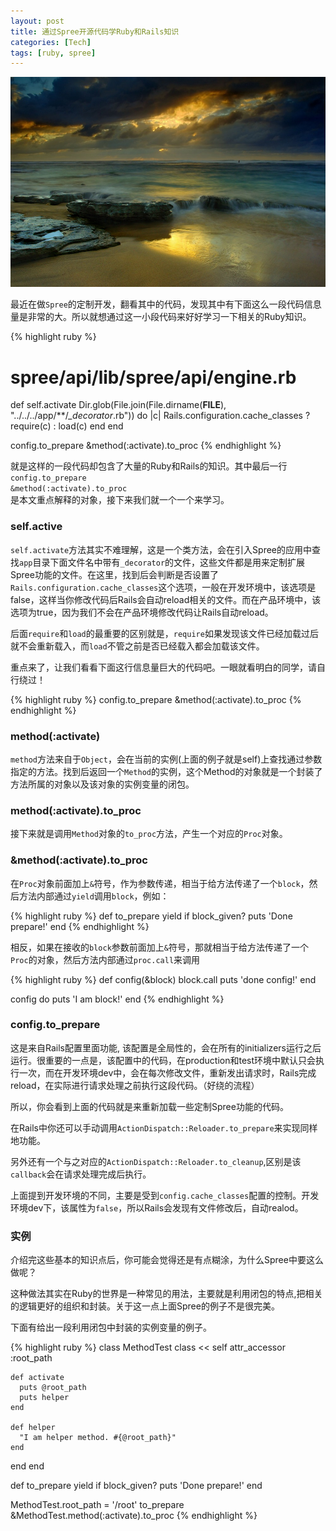 ```yaml
---
layout: post
title: 通过Spree开源代码学Ruby和Rails知识
categories: [Tech]
tags: [ruby, spree]
---
```


![](/images/Bing_708.JPG)

最近在做`Spree`的定制开发，翻看其中的代码，发现其中有下面这么一段代码信息量是非常的大。所以就想通过这一小段代码来好好学习一下相关的Ruby知识。

{% highlight ruby %}
# spree/api/lib/spree/api/engine.rb

def self.activate
  Dir.glob(File.join(File.dirname(__FILE__), "../../../app/**/*_decorator*.rb")) do |c|
    Rails.configuration.cache_classes ? require(c) : load(c)
  end
end

config.to_prepare &method(:activate).to_proc
{% endhighlight %}

就是这样的一段代码却包含了大量的Ruby和Rails的知识。其中最后一行<code>config.to_prepare &method(:activate).to_proc </code>是本文重点解释的对象，接下来我们就一个一个来学习。

### self.active

`self.activate`方法其实不难理解，这是一个类方法，会在引入Spree的应用中查找`app`目录下面文件名中带有`_decorator`的文件，这些文件都是用来定制扩展Spree功能的文件。在这里，找到后会判断是否设置了`Rails.configuration.cache_classes`这个选项，一般在开发环境中，该选项是false，这样当你修改代码后Rails会自动reload相关的文件。而在产品环境中，该选项为true，因为我们不会在产品环境修改代码让Rails自动reload。

后面`require`和`load`的最重要的区别就是，`require`如果发现该文件已经加载过后就不会重新载入，而`load`不管之前是否已经载入都会加载该文件。

重点来了，让我们看看下面这行信息量巨大的代码吧。一眼就看明白的同学，请自行绕过！

{% highlight ruby %}
config.to_prepare &method(:activate).to_proc
{% endhighlight %}

### method(:activate)
`method`方法来自于`Object`，会在当前的实例(上面的例子就是self)上查找通过参数指定的方法。找到后返回一个`Method`的实例，这个Method的对象就是一个封装了方法所属的对象以及该对象的实例变量的闭包。

### method(:activate).to_proc
接下来就是调用`Method`对象的`to_proc`方法，产生一个对应的`Proc`对象。

### &method(:activate).to_proc
在`Proc`对象前面加上`&`符号，作为参数传递，相当于给方法传递了一个`block`，然后方法内部通过`yield`调用`block`，例如：

{% highlight ruby %}
def to_prepare
  yield if block_given?
  puts 'Done prepare!'
end
{% endhighlight %}

相反，如果在接收的`block`参数前面加上`&`符号，那就相当于给方法传递了一个`Proc`的对象，然后方法内部通过`proc.call`来调用

{% highlight ruby %}
def config(&block)
  block.call
  puts 'done config!'
end

config do
  puts 'I am block!'
end
{% endhighlight %}

### config.to_prepare
这是来自Rails配置里面功能, 该配置是全局性的，会在所有的initializers运行之后运行。很重要的一点是，该配置中的代码，在production和test环境中默认只会执行一次，而在开发环境dev中，会在每次修改文件，重新发出请求时，Rails完成reload，在实际进行请求处理之前执行这段代码。（好绕的流程）

所以，你会看到上面的代码就是来重新加载一些定制Spree功能的代码。

在Rails中你还可以手动调用`ActionDispatch::Reloader.to_prepare`来实现同样地功能。

另外还有一个与之对应的`ActionDispatch::Reloader.to_cleanup`,区别是该`callback`会在请求处理完成后执行。

上面提到开发环境的不同，主要是受到`config.cache_classes`配置的控制。开发环境dev下，该属性为`false`，所以Rails会发现有文件修改后，自动realod。

### 实例

介绍完这些基本的知识点后，你可能会觉得还是有点糊涂，为什么Spree中要这么做呢？

这种做法其实在Ruby的世界是一种常见的用法，主要就是利用闭包的特点,把相关的逻辑更好的组织和封装。关于这一点上面Spree的例子不是很完美。

下面有给出一段利用闭包中封装的实例变量的例子。

{% highlight ruby %}
class MethodTest
  class << self
    attr_accessor :root_path

    def activate
      puts @root_path
      puts helper
    end

    def helper
      "I am helper method. #{@root_path}"
    end
  end
end


def to_prepare
  yield if block_given?
  puts 'Done prepare!'
end

MethodTest.root_path = '/root'
to_prepare &MethodTest.method(:activate).to_proc
{% endhighlight %}
